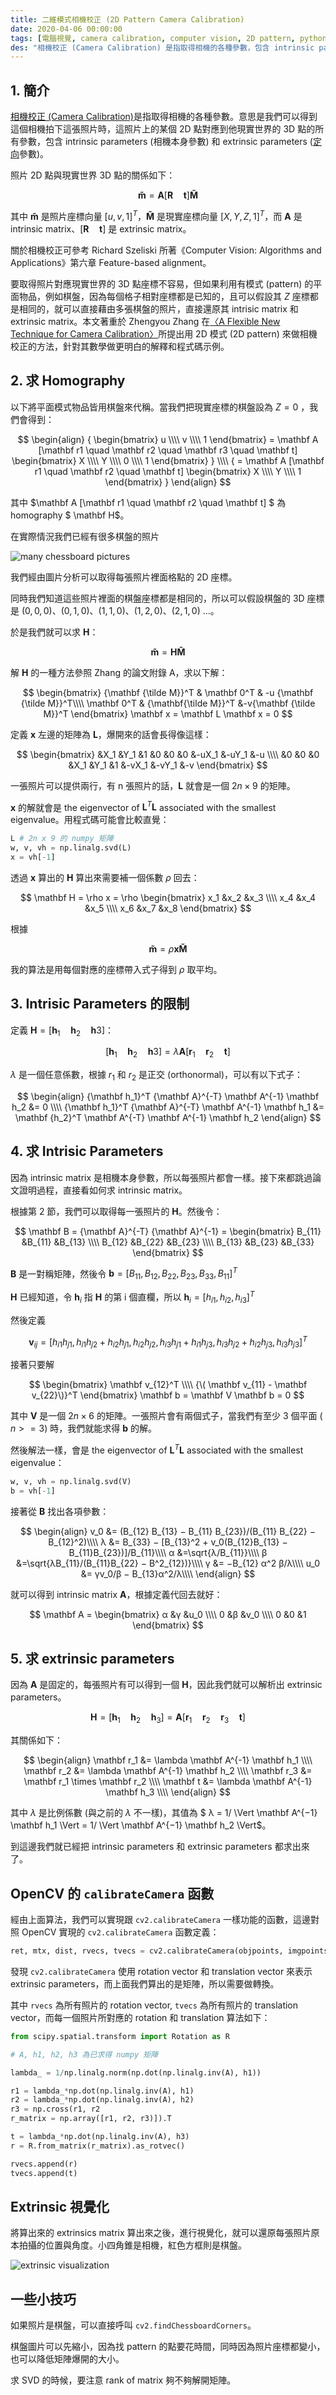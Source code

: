 ```yaml
---
title: 二維模式相機校正 (2D Pattern Camera Calibration)
date: 2020-04-06 00:00:00
tags: [電腦視覺, camera calibration, computer vision, 2D pattern, python]
des: "相機校正 (Camera Calibration) 是指取得相機的各種參數，包含 intrinsic parameters (相機本身參數) 和 extrinsic parameters (定向參數)。本文著重於 Zhengyou Zhang 在〈A Flexible New Technique for Camera Calibration〉所提出用 2D 模式來做相機校正的方法，針對其數學做更明白的解釋和程式碼示例。"
---
```


## 1. 簡介

[相機校正 (Camera Calibration)](https://en.wikipedia.org/wiki/Camera_resectioning)是指取得相機的各種參數。意思是我們可以得到這個相機拍下這張照片時，這照片上的某個 2D 點對應到他現實世界的 3D 點的所有參數，包含 intrinsic parameters (相機本身參數) 和 extrinsic parameters ([定向](https://zh.wikipedia.org/wiki/%E5%AE%9A%E5%90%91_(%E5%90%91%E9%87%8F%E7%A9%BA%E9%96%93))參數)。

照片 2D 點與現實世界 3D 點的關係如下：

$$\mathbf{\tilde m} = \mathbf A [\mathbf R \quad \mathbf t] \mathbf {\tilde M}$$

其中 $\mathbf{\tilde m}$ 是照片座標向量 $[u, v, 1]^T$，$\mathbf {\tilde M}$ 是現實座標向量 $[X, Y, Z, 1]^T$，而 $\mathbf A$ 是 intrinsic matrix、$[\mathbf R \quad \mathbf t]$ 是 extrinsic matrix。

關於相機校正可參考 Richard Szeliski 所著《Computer Vision: Algorithms and Applications》第六章 Feature-based alignment。

要取得照片對應現實世界的 3D 點座標不容易，但如果利用有模式 (pattern) 的平面物品，例如棋盤，因為每個格子相對座標都是已知的，且可以假設其 $Z$ 座標都是相同的，就可以直接藉由多張棋盤的照片，直接還原其 intrisic matrix 和 extrinsic matrix。本文著重於 Zhengyou Zhang 在[〈A Flexible New Technique for Camera Calibration〉](https://www.microsoft.com/en-us/research/wp-content/uploads/2016/02/tr98-71.pdf)所提出用 2D 模式 (2D pattern) 來做相機校正的方法，針對其數學做更明白的解釋和程式碼示例。

## 2. 求 Homography

以下將平面模式物品皆用棋盤來代稱。當我們把現實座標的棋盤設為 $Z=0$ ，我們會得到：

$$
\begin{align}
    { 
        \begin{bmatrix}
        u \\\\
        v \\\\
        1
        \end{bmatrix}
        =
        \mathbf A [\mathbf r1 \quad \mathbf r2 \quad \mathbf r3 \quad \mathbf t] 
        \begin{bmatrix}
        X \\\\
        Y \\\\
        0 \\\\
        1
        \end{bmatrix}
    } \\\\
    { 
        =
        \mathbf A [\mathbf r1 \quad \mathbf r2 \quad \mathbf t] 
        \begin{bmatrix}
        X \\\\
        Y \\\\
        1
        \end{bmatrix}
    }
\end{align}
$$

其中 $\mathbf A [\mathbf r1 \quad \mathbf r2 \quad \mathbf t] $ 為 homography $ \mathbf H$。

在實際情況我們已經有很多棋盤的照片

![many chessboard pictures](https://user-images.githubusercontent.com/18013815/78544179-53ea9c80-782c-11ea-8c40-c0a6da560027.png)

我們經由圖片分析可以取得每張照片裡面格點的 2D 座標。

同時我們知道這些照片裡面的棋盤座標都是相同的，所以可以假設棋盤的 3D 座標是 $(0, 0, 0)$、$(0, 1, 0)$、$(1, 1, 0)$、$(1, 2, 0)$、$(2, 1, 0)$ ...。

於是我們就可以求 $\mathbf H$：

$$\mathbf{\tilde m} = \mathbf H \mathbf {\tilde M}$$

解 $\mathbf H$ 的一種方法參照 Zhang 的論文附錄 A，求以下解：

$$
\begin{bmatrix}
    {\mathbf {\tilde M}}^T & \mathbf 0^T & -u {\mathbf {\tilde M}}^T\\\\
    \mathbf 0^T   & {\mathbf{\tilde M}}^T &-v{\mathbf {\tilde M}}^T
\end{bmatrix} \mathbf x = \mathbf L \mathbf x = 0
$$

定義 $\mathbf x$ 左邊的矩陣為 $\mathbf L$，爆開來的話會長得像這樣：

$$
\begin{bmatrix}
   &X_1 &Y_1 &1 &0 &0 &0 &-uX_1 &-uY_1 &-u \\\\
   &0 &0 &0 &X_1 &Y_1 &1 &-vX_1 &-vY_1 &-v
\end{bmatrix}
$$

一張照片可以提供兩行，有 n 張照片的話，$\mathbf L$ 就會是一個 $2n \times 9$ 的矩陣。

$\mathbf x$ 的解就會是 the eigenvector of $\mathbf L^T \mathbf L$ associated with the smallest eigenvalue。用程式碼可能會比較直覺：

```py
L # 2n x 9 的 numpy 矩陣
w, v, vh = np.linalg.svd(L)
x = vh[-1]
```

透過 $\mathbf x$ 算出的 $\mathbf H$ 算出來需要補一個係數 $\rho$ 回去：

$$
\mathbf H = \rho x = \rho
\begin{bmatrix}
    x_1 &x_2 &x_3 \\\\
    x_4 &x_4 &x_5 \\\\
    x_6 &x_7 &x_8
\end{bmatrix}
$$

根據

$$\mathbf{\tilde m} = \rho \mathbf x \mathbf {\tilde M}$$

我的算法是用每個對應的座標帶入式子得到 $\rho$ 取平均。

## 3. Intrisic Parameters 的限制

定義 $\mathbf H = [\mathbf h_1 \quad \mathbf h_2 \quad \mathbf h3]$：

$$[\mathbf h_1 \quad \mathbf h_2 \quad \mathbf  h3] = \lambda \mathbf A [\mathbf r_1 \quad \mathbf r_2 \quad \mathbf t]$$

$\lambda$ 是一個任意係數，根據 $r_1$ 和 $r_2$ 是正交 (orthonormal)，可以有以下式子：

$$
\begin{align}
    {\mathbf  h_1}^T {\mathbf  A}^{-T} \mathbf  A^{-1} \mathbf h_2 &= 0 \\\\
    {\mathbf  h_1}^T {\mathbf  A}^{-T} \mathbf  A^{-1} \mathbf h_1 &= \mathbf  {h_2}^T \mathbf  A^{-T} \mathbf  A^{-1} \mathbf h_2
\end{align}
$$

## 4. 求 Intrisic Parameters

因為 intrinsic matrix 是相機本身參數，所以每張照片都會一樣。接下來都跳過論文證明過程，直接看如何求 intrinsic matrix。

根據第 2 節，我們可以取得每一張照片的 $\mathbf H$。然後令：

$$
\mathbf B = {\mathbf A}^{-T} {\mathbf A}^{-1} = 
\begin{bmatrix}
    B_{11} &B_{11} &B_{13} \\\\
    B_{12} &B_{22} &B_{23} \\\\
    B_{13} &B_{23} &B_{33}
\end{bmatrix}
$$

$\mathbf B$ 是一對稱矩陣，然後令 $\mathbf b = [B_{11}, B_{12} ,B_{22}, B_{23}, B_{33}, B_{11}]^T$

 
$\mathbf H$ 已經知道，令 $\mathbf h_i$ 指 $\mathbf H$ 的第 i 個直欄，所以 $\mathbf h_i = [h_{i1}, h_{i2} ,h_{i3}]^T$

然後定義

$$
\mathbf v_{ij} = [h_{i1} h_{j1}, h_{i1} h_{j2} + h_{i2} h_{j1}, h_{i2} h_{j2},
h_{i3} h_{j1} + h_{i1} h_{j3}, h_{i3} h_{j2} + h_{i2} h_{j3}, h_{i3} h_{j3}]^T
$$

接著只要解

$$
\begin{bmatrix}
    \mathbf v_{12}^T \\\\
    {\( \mathbf v_{11} - \mathbf v_{22}\)}^T
\end{bmatrix} \mathbf b = \mathbf V \mathbf b = 0
$$

其中 $\mathbf V$ 是一個 $2n \times 6$ 的矩陣。一張照片會有兩個式子，當我們有至少 3 個平面 ( $n >= 3$) 時，我們就能求得 $\mathbf b$ 的解。

然後解法一樣，會是 the eigenvector of $\mathbf L^T \mathbf L$ associated with the smallest eigenvalue：

```py
w, v, vh = np.linalg.svd(V)
b = vh[-1]
```

接著從 $\mathbf B$ 找出各項參數：

$$
\begin{align}
v_0 &= (B_{12} B_{13} − B_{11} B_{23})/(B_{11} B_{22} − B_{12}^2)\\\\
λ &= B_{33} − [B_{13}^2 + v_0(B_{12}B_{13} − B_{11}B_{23})]/B_{11}\\\\
α &=\sqrt{λ/B_{11}}\\\\
β &=\sqrt{λB_{11}/(B_{11}B_{22} − B^2_{12})}\\\\
γ &= −B_{12} α^2 β/λ\\\\
u_0 &= γv_0/β − B_{13}α^2/λ\\\\
\end{align}
$$

就可以得到 intrinsic matrix $\mathbf A$，根據定義代回去就好：

$$
\mathbf A = 
\begin{bmatrix}
α &γ &u_0 \\\\
0 &β &v_0 \\\\
0 &0 &1
\end{bmatrix}
$$

## 5. 求 extrinsic parameters

因為 $\mathbf A$ 是固定的，每張照片有可以得到一個 $\mathbf H$，因此我們就可以解析出 extrinsic parameters。

$$
    \mathbf H = [\mathbf h_1 \quad \mathbf h_2 \quad \mathbf h_3]
    = \mathbf A [\mathbf r_1 \quad \mathbf r_2 \quad \mathbf r_3 \quad \mathbf t] 
$$

其關係如下：

$$
\begin{align}
    \mathbf r_1 &= \lambda \mathbf A^{-1} \mathbf h_1  \\\\
    \mathbf r_2 &= \lambda \mathbf A^{-1} \mathbf h_2  \\\\
    \mathbf r_3 &= \mathbf r_1 \times \mathbf r_2  \\\\
    \mathbf t &= \lambda \mathbf A^{-1} \mathbf h_3  \\\\
\end{align} 
$$

其中 $\lambda$ 是比例係數 (與之前的 $\lambda$ 不一樣)，其值為 $ λ = 1/ \Vert \mathbf A^{−1} \mathbf h_1 \Vert = 1/ \Vert \mathbf A^{−1} \mathbf h_2 \Vert$。

到這邊我們就已經把 intrinsic parameters 和 extrinsic parameters 都求出來了。

## OpenCV 的 `calibrateCamera` 函數

經由上面算法，我們可以實現跟 `cv2.calibrateCamera` 一樣功能的函數，這邊對照 OpenCV 實現的 `cv2.calibrateCamera` 函數定義：

```py
ret, mtx, dist, rvecs, tvecs = cv2.calibrateCamera(objpoints, imgpoints, img_size,None,None)
```

發現 `cv2.calibrateCamera` 使用 rotation vector 和 translation vector 來表示 extrinsic parameters，而上面我們算出的是矩陣，所以需要做轉換。

其中 `rvecs` 為所有照片的 rotation vector, `tvecs` 為所有照片的 translation vector，而每一個照片所對應的 rotation 和 translation 算法如下：

```py
from scipy.spatial.transform import Rotation as R

# A, h1, h2, h3 為已求得 numpy 矩陣

lambda_ = 1/np.linalg.norm(np.dot(np.linalg.inv(A), h1))

r1 = lambda_*np.dot(np.linalg.inv(A), h1)
r2 = lambda_*np.dot(np.linalg.inv(A), h2)
r3 = np.cross(r1, r2
r_matrix = np.array([r1, r2, r3)]).T

t = lambda_*np.dot(np.linalg.inv(A), h3)
r = R.from_matrix(r_matrix).as_rotvec()

rvecs.append(r)
tvecs.append(t)
```

## Extrinsic 視覺化

將算出來的 extrinsics matrix 算出來之後，進行視覺化，就可以還原每張照片原本拍攝的位置與角度。小四角錐是相機，紅色方框則是棋盤。

![extrinsic visualization](https://user-images.githubusercontent.com/18013815/78570951-3a5f4a00-7858-11ea-889c-8db0a6ae7b74.jpg)


## 一些小技巧

如果照片是棋盤，可以直接呼叫 `cv2.findChessboardCorners`。

棋盤圖片可以先縮小，因為找 pattern 的點要花時間，同時因為照片座標都變小，也可以降低矩陣爆開的大小。

求 SVD 的時候，要注意 rank of matrix 夠不夠解開矩陣。
